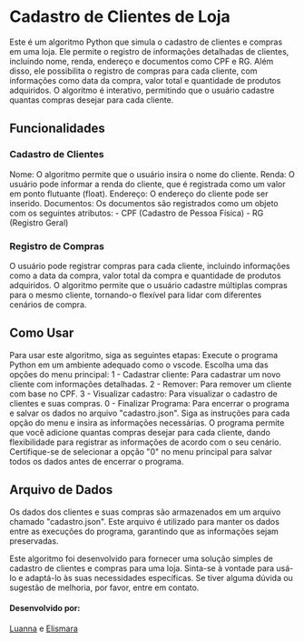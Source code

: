 <h1>Cadastro de Clientes de Loja</h1>

Este é um algoritmo Python que simula o cadastro de clientes e compras em uma loja. Ele permite o registro de informações detalhadas de clientes, incluindo nome, renda, endereço e documentos como CPF e RG. Além disso, ele possibilita o registro de compras para cada cliente, com informações como data da compra, valor total e quantidade de produtos adquiridos. O algoritmo é interativo, permitindo que o usuário cadastre quantas compras desejar para cada cliente.

<h2>Funcionalidades</h2>
<h3>Cadastro de Clientes</h3>
Nome: O algoritmo permite que o usuário insira o nome do cliente.
Renda: O usuário pode informar a renda do cliente, que é registrada como um valor em ponto flutuante (float).
Endereço: O endereço do cliente pode ser inserido.
Documentos: Os documentos são registrados como um objeto com os seguintes atributos:
 - CPF (Cadastro de Pessoa Física)
 - RG (Registro Geral)

 <h3>Registro de Compras</h3>
O usuário pode registrar compras para cada cliente, incluindo informações como a data da compra, valor total da compra e quantidade de produtos adquiridos. O algoritmo permite que o usuário cadastre múltiplas compras para o mesmo cliente, tornando-o flexível para lidar com diferentes cenários de compra.

<h2>Como Usar</h2>
Para usar este algoritmo, siga as seguintes etapas:
Execute o programa Python em um ambiente adequado como o vscode.
Escolha uma das opções do menu principal:
1 - Cadastrar cliente: Para cadastrar um novo cliente com informações detalhadas.
2 - Remover: Para remover um cliente com base no CPF.
3 - Visualizar cadastro: Para visualizar o cadastro de clientes e suas compras.
0 - Finalizar Programa: Para encerrar o programa e salvar os dados no arquivo "cadastro.json".
Siga as instruções para cada opção do menu e insira as informações necessárias.
O programa permite que você adicione quantas compras desejar para cada cliente, dando flexibilidade para registrar as informações de acordo com o seu cenário.
Certifique-se de selecionar a opção "0" no menu principal para salvar todos os dados antes de encerrar o programa.

<h2>Arquivo de Dados</h2>
Os dados dos clientes e suas compras são armazenados em um arquivo chamado "cadastro.json". Este arquivo é utilizado para manter os dados entre as execuções do programa, garantindo que as informações sejam preservadas.

Este algoritmo foi desenvolvido para fornecer uma solução simples de cadastro de clientes e compras para uma loja. Sinta-se à vontade para usá-lo e adaptá-lo às suas necessidades específicas. Se tiver alguma dúvida ou sugestão de melhoria, por favor, entre em contato.

<h4>Desenvolvido por:</h4>
<a href='https://www.instagram.com/luannabahia_/?hl=pt-br' target='_blank'>Luanna</a> e <a href='https://www.instagram.com/elismararodrigues04/' target='_blank'>Elismara</a>
